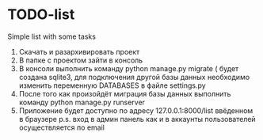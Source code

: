 # TODO-list
Simple list with some tasks
1. Скачать и разархивировать проект
2. В папке с проектом зайти в консоль 
3. В консоли выполнить команду python manage.py migrate ( будет создана sqlite3, 
   для подключения другой базы данных необходимо изменить переменную DATABASES в
   файле settings.py
4. После того как произойдёт миграция базы данных выполнить команду
   python manage.py runserver
5. Приложение будет доступно по адресу 127.0.0.1:8000/list ввёденном в браузере
p.s. вход в админ панель как и в аккаунты пользователей осуществляется по email
